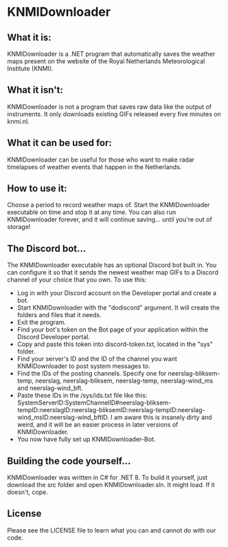 # KNMIDownloader
## What it is:
KNMIDownloader is a .NET program that automatically saves the weather maps present on the website of the Royal Netherlands Meteorological Institute (KNMI).
## What it isn't:
KNMIDownloader is not a program that saves raw data like the output of instruments. It only downloads existing GIFs released every five minutes on knmi.nl.
## What it can be used for:
KNMIDownloader can be useful for those who want to make radar timelapses of weather events that happen in the Netherlands.
## How to use it:
Choose a period to record weather maps of. Start the KNMIDownloader executable on time and stop it at any time.
You can also run KNMIDownloader forever, and it will continue saving... until you're out of storage!
## The Discord bot...
The KNMIDownloader executable has an optional Discord bot built in. You can configure it so that it sends the newest weather map GIFs to a Discord channel of your choice that you own. To use this:
- Log in with your Discord account on the Developer portal and create a bot.
- Start KNMIDownloader with the "dodiscord" argument. It will create the folders and files that it needs.
- Exit the program.
- Find your bot's token on the Bot page of your application within the Discord Developer portal.
- Copy and paste this token into discord-token.txt, located in the "sys" folder.
- Find your server's ID and the ID of the channel you want KNMIDownloader to post system messages to.
- Find the IDs of the posting channels. Specify one for neerslag-bliksem-temp, neerslag, neerslag-bliksem, neerslag-temp, neerslag-wind_ms and neerslag-wind_bft.
- Paste these IDs in the /sys/ids.txt file like this: SystemServerID:SystemChannelID#neerslag-bliksem-tempID:neerslagID:neerslag-bliksemID:neerslag-tempID:neerslag-wind_msID:neerslag-wind_bftID. I am aware this is insanely dirty and weird, and it will be an easier process in later versions of KNMIDownloader.
- You now have fully set up KNMIDownloader-Bot.
## Building the code yourself...
KNMIDownloader was written in C# for .NET 8.
To build it yourself, just download the src folder and open KNMIDownloader.sln. It might load. If it doesn't, cope.
## License
Please see the LICENSE file to learn what you can and cannot do with our code.